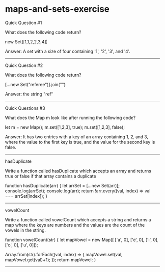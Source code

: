 # maps-and-sets-exercise

Quick Question #1

What does the following code return?

new Set([1,1,2,2,3,4])

Answer: A set with a size of four containing '1', '2', '3', and '4'.

______

Quick Question #2

What does the following code return?

[...new Set("referee")].join("")

Answer: the string "ref"

______

Quick Questions #3

What does the Map m look like after running the following code?

let m = new Map();
m.set([1,2,3], true);
m.set([1,2,3], false);

Answer: It has two entries with a key of an array containing 1, 2, and 3, where the value to the first key is true, and the value for the second key is false.

______

hasDuplicate

Write a function called hasDuplicate which accepts an array and returns true or false if that array contains a duplicate

function hasDuplicate(arr) {
  let arrSet = [...new Set(arr)];
  console.log(arrSet);
  console.log(arr);
  return !arr.every((val, index) => val === arrSet[index]);
}

_______

vowelCount

Write a function called vowelCount which accepts a string and returns a map where the keys are numbers and the values are the count of the vowels in the string.

function vowelCount(str) {
  let mapVowel = new Map([
  ['a', 0],
  ['e', 0],
  ['i', 0],
  ['o', 0],
  ['u', 0]]);
  
  Array.from(str).forEach((val, index) => {
    mapVowel.set(val, mapVowel.get(val)+1);
  });
  return mapVowel;
}

_______
